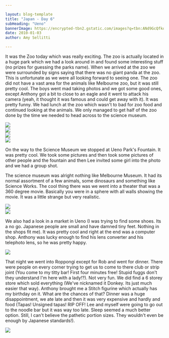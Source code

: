 ```yaml
---

layout: blog-template
title: "Japan - Day 6"
subHeading: "Ueno"
bannerImage: https://encrypted-tbn2.gstatic.com/images?q=tbn:ANd9GcQfkosNw-i8kfLs6q8nnTX8JtVpH12AcGxjPbHlDfEx_kGjx1ru
date: 2010-01-03
author: Amy Sellitti

---
```

It was the Zoo today which was really exciting. The zoo is actually located in a huge park which we had a look around in and found some interesting stuff (no prizes for guessing the parks name). When we arrived at the zoo we were surrounded by signs saying that there was no giant panda at the zoo. This is unfortunate as we were all looking forward to seeing one. The zoo did not have a vast area for the animals like Melbourne zoo, but it was still pretty cool. The boys went mad taking photos and we got some good ones, except Anthony got a bit to close to an eagle and it went to attack his camera (yeah, it thought it was famous and could get away with it). It was pretty funny. We had lunch at the zoo which wasn't to bad for zoo food and continued looking at the animals. We only managed to get half of the zoo done by the time we needed to head across to the science museum.

<div class="center-image"><img src="https://lh3.googleusercontent.com/eBInSCJ_xwVaegGC2fGBcvCGAgbHLoDUuxI8bC0TNBCF8Rqh8pfaQaUL1gRifsjGP9QiW3LVlmtSyLI4fukyWOxje8fOPMEhq5STDp-p82e-vDEXSSVfjEc0Io3UJORc-14Qug" /></div>
<div class="center-image"><img src="https://lh3.googleusercontent.com/2RboWWdIehg70zq4v778uiOqFakXjbF8jYR6H10gwPJsXCCtOrxxDuq7QM3idorCIjtdQ69oYFAbspack05Gduhy312oeil2KXWJzN2vQVYgDK95WvqL2e7IHCPYrD_OXzUsHw" /></div>
<div class="center-image"><img src="https://lh3.googleusercontent.com/Rsi3u3gLjQ0_CiQeFso_duJvn069nQ-pCB7gusHkG_bP2-Cj4nkwMmV2ASQabAx6MWONET_ayPOaXjKt-PTj4UX8JszgrnZysILxRk4k5tnK6u-FuozK6se2gh7WRCfYCqFMZw" /></div>
<div class="center-image"><img src="https://lh3.googleusercontent.com/Wf2kinCD_KwWCy8OQYAq0i3jnwRMsLgRRoO0lAvrIw5eh9DHb5V09BqHJh0l-mgPbVtJzU3g6lMyKWajAeMDgpcixr7nsivNB_qitXPRp5SN0edDi4-E9jzJXr-WTdur-kISlw" /></div>

On the way to the Science Museum we stopped at Ueno Park's Fountain. It was pretty cool. We took some pictures and then took some pictures of other people and the fountain and then Lee invited some girl into the photo and we had a group shot. 

The science museum was alright nothing like Melbourne Museum. It had its normal assortment of a few animals, some dinosaurs and something like Science Works. The cool thing there was we went into a theater that was a 360 degree movie. Basically you were in a sphere with all walls showing the movie. It was a little strange but very realistic.

<div class="center-image"><img src="https://lh3.googleusercontent.com/ZxeS2Qv_kl3yRJ1klNmVafpAUntgpzcakGDW9eBbWHBt9roeLGpwjc3qnHEFgy0C7o2UYknx3pD-HsvYOdPAQ55o2TWWI0pnyoCLSqsNFWNysQwf2-diaiga8K9jYwL-ilPUcQ" /></div>
<div class="center-image"><img src="https://lh3.googleusercontent.com/F2EYrEAFXaAPDoEi-Na80_AZ8EzfLkcnlQqlHAm_dMnXYiARO8lYNJw2-q0PlIpAobaOinM7hrbSNdqtADgXl5-C-ZdJCKo8m0_czLgVLS3Un4eGlirpTXFkJeGKB4oiNEilQw" /></div>

We also had a look in a market in Ueno (I was trying to find some shoes. Its a no go. Japanese people are small and have damned tiny feet. Nothing in the shops fit me). It was pretty cool and right at the end was a computer shop. Anthony was lucky enough to find his lens converter and his telephoto lens, so he was pretty happy.

<div class="center-image"><img src="https://lh3.googleusercontent.com/U3yCz8dzpk7hhjvKK3K3GDdZqV1cF_iAXe7EFGVTPsH9DybG4fD8YnojrtM0mzkeXc-db1CHi3ln_epMG6LaMcwGbPVo7m1pOh9zkUn03PgI5xtcJ0lGMLhfoBh0dDr1oE3akg" /></div>

That night we went into Roppongi except for Rob and went for dinner. There were people on every corner trying to get us to come to there club or strip joint (You come to my titty bar! First four minutes free! Stupid fuggs don't they understand I'm here with a lady!?). Not very fun. We did find a 6 storey store which sold everything (We've nicknamed it Donkey. Its just much easier that way). Anthony brought me a Stitch figurine which actually has my birthday on it. What are the chances of that? Dinner was a huge disappointment, we ate late and then it was very expensive and hardly and food (Tapas! Unsigned tapas! RIP OFF! Lee and myself were going to go out to the noodle bar but it was way too late. Sleep seemed a much better option. Still, I can't believe the pathetic portion sizes. They wouldn't even be enough by Japanese standards!).

<div class="center-image"><img src="https://lh3.googleusercontent.com/XIe-okachnotooqxkHmJn5S7lqFxhTxPmr9yEg9Jygm6Bb4SYllxurI9LBqvdnbrXZzv27aHvPozNwwfEPkqr1h63bwzR6NVUr7W6R_OXfRHV9pR6hqeE4DURjQscjkfRLNqug" /></div>
